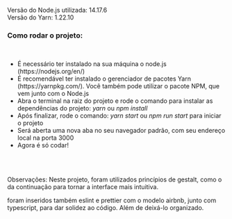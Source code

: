 <span>Versão do Node.js utilizada: 14.17.6</span>
<br />
<span>Versão do Yarn: 1.22.10</span>

<h3>Como rodar o projeto: </h3><br />

<ul>
  <li>É necessário ter instalado na sua máquina o node.js (<a target="_blank">https://nodejs.org/en/</a>)</li>
  <li>É recomendável ter instalado o gerenciador de pacotes Yarn (<a target="_blank">https://yarnpkg.com/</a>). Você também pode utilizar o pacote NPM, que vem junto com o Node.js</li>
  <li>Abra o terminal na raiz do projeto e rode o comando para instalar as dependências do projeto: <i>yarn</i> ou <i>npm install</i></li>
  <li>Após finalizar, rode o comando: <i>yarn start</i> ou <i>npm run start</i> para iniciar o projeto</li>
  <li>Será aberta uma nova aba no seu navegador padrão, com seu endereço local na porta 3000</li>
  <li>Agora é só codar!</li>
</ul>

<br /><br />

<p>Observações: Neste projeto, foram utilizados princípios de gestalt, como o da continuação para tornar a interface mais intuitiva.</p>
<p>foram inseridos também eslint e prettier com o modelo airbnb, junto com typescript, para dar solidez ao código. Além de deixá-lo organizado.</p>
